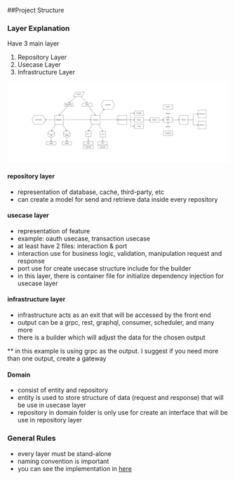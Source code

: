 ##Project Structure

### Layer Explanation 

Have 3 main layer
1. Repository Layer
2. Usecase Layer
3. Infrastructure Layer

![Project Structure Flow](project_structure_diagram.png)

#### repository layer

- representation of database, cache, third-party, etc
- can create a model for send and retrieve data inside every repository

#### usecase layer

- representation of feature
- example: oauth usecase, transaction usecase
- at least have 2 files: interaction & port
- interaction use for business logic, validation, manipulation request and response
- port use for create usecase structure include for the builder
- in this layer, there is container file for initialize dependency injection for usecase layer

#### infrastructure layer

- infrastructure acts as an exit that will be accessed by the front end
- output can be a grpc, rest, graphql, consumer, scheduler, and many more
- there is a builder which will adjust the data for the chosen output

** in this example is using grpc as the output. I suggest if you need more than one output, create a gateway  

#### Domain
- consist of entity and repository
- entity is used to store structure of data (request and response) that will be use in usecase layer
- repository in domain folder is only use for create an interface that will be use in repository layer

### General Rules

- every layer must be stand-alone 
- naming convention is important
- you can see the implementation in [here](https://github.com/evenyosua18/oauth)